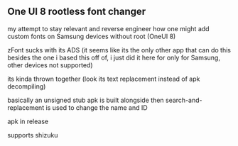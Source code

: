 ## One UI 8 rootless font changer

my attempt to stay relevant and reverse engineer how one might add custom fonts on Samsung devices without root (OneUI 8)

zFont sucks with its ADS (it seems like its the only other app that can do this besides the one i based this off of, i just did it here for only for Samsung, other devices not supported)

its kinda thrown together (look its text replacement instead of apk decompiling)

basically an unsigned stub apk is built alongside then search-and-replacement is used to change the name and ID

apk in release

supports shizuku